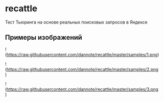 recattle
========

Тест Тьюринга на основе реальных поисковых запросов в Яндексе

Примеры изображений
-------------------
!(https://raw.githubusercontent.com/dannote/recattle/master/samples/1.png)

!(https://raw.githubusercontent.com/dannote/recattle/master/samples/2.png)

!(https://raw.githubusercontent.com/dannote/recattle/master/samples/3.png)